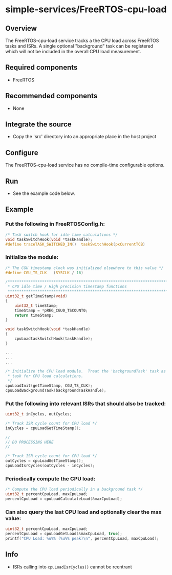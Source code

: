 # simple-services/FreeRTOS-cpu-load

## Overview

The FreeRTOS-cpu-load service tracks a the CPU load across FreeRTOS tasks and ISRs.  A single optional "background" task can be registered which will not be included in the overall CPU load measurement.

## Required components

- FreeRTOS

## Recommended components

- None

## Integrate the source

- Copy the 'src' directory into an appropriate place in the host project

## Configure

The FreeRTOS-cpu-load service has no compile-time configurable options.

## Run

- See the example code below.

## Example

### Put the following in FreeRTOSConfig.h:

```C
/* Task switch hook for idle time calculations */
void taskSwitchHook(void *taskHandle);
#define traceTASK_SWITCHED_IN()  taskSwitchHook(pxCurrentTCB)
```

### Initialize the module:

```C
/* The CGU timestamp clock was initialized elsewhere to this value */
#define CGU_TS_CLK   (SYSCLK / 16)

/***********************************************************************
 * CPU idle time / High precision timestamp functions
 **********************************************************************/
uint32_t getTimeStamp(void)
{
    uint32_t timeStamp;
    timeStamp = *pREG_CGU0_TSCOUNT0;
    return timeStamp;
}

void taskSwitchHook(void *taskHandle)
{
    cpuLoadtaskSwitchHook(taskHandle);
}

...
...
...

/* Initialize the CPU load module.  Treat the 'backgroundTask' task as an idle
 * task for CPU load calculations.
 */
cpuLoadInit(getTimeStamp, CGU_TS_CLK);
cpuLoadBackgroundTask(backgroundTaskHandle);
```

### Put the following into relevant ISRs that should also be tracked:

```C
uint32_t inCycles, outCycles;

/* Track ISR cycle count for CPU load */
inCycles = cpuLoadGetTimeStamp();

//
// DO PROCESSING HERE
//

/* Track ISR cycle count for CPU load */
outCycles = cpuLoadGetTimeStamp();
cpuLoadIsrCycles(outCycles - inCycles);
```

### Periodically compute the CPU load:

```C
/* Compute the CPU load periodically in a background task */
uint32_t percentCpuLoad, maxCpuLoad;
percentCpuLoad = cpuLoadCalculateLoad(&maxCpuLoad);
```

### Can also query the last CPU load and optionally clear the max value:

```C
uint32_t percentCpuLoad, maxCpuLoad;
percentCpuLoad = cpuLoadGetLoad(&maxCpuLoad, true);
printf("CPU Load: %u%% (%u%% peak)\n", percentCpuLoad, maxCpuLoad);
```

## Info
- ISRs calling into `cpuLoadIsrCycles()` cannot be reentrant
